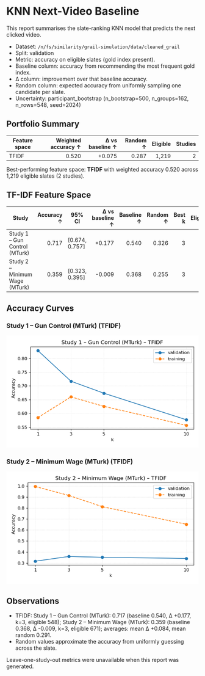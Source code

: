 # KNN Next-Video Baseline

This report summarises the slate-ranking KNN model that predicts the next clicked video.

- Dataset: `/n/fs/similarity/grail-simulation/data/cleaned_grail`
- Split: validation
- Metric: accuracy on eligible slates (gold index present).
- Baseline column: accuracy from recommending the most frequent gold index.
- Δ column: improvement over that baseline accuracy.
- Random column: expected accuracy from uniformly sampling one candidate per slate.
- Uncertainty: participant_bootstrap (n_bootstrap=500, n_groups=162, n_rows=548, seed=2024)

## Portfolio Summary

| Feature space | Weighted accuracy ↑ | Δ vs baseline ↑ | Random ↑ | Eligible | Studies |
| --- | ---: | ---: | ---: | ---: | ---: |
| TFIDF | 0.520 | +0.075 | 0.287 | 1,219 | 2 |

Best-performing feature space: **TFIDF** with weighted accuracy 0.520 across 1,219 eligible slates (2 studies).

## TF-IDF Feature Space

| Study | Accuracy ↑ | 95% CI | Δ vs baseline ↑ | Baseline ↑ | Random ↑ | Best k | Eligible | Total |
| --- | ---: | --- | ---: | ---: | ---: | ---: | ---: | ---: |
| Study 1 – Gun Control (MTurk) | 0.717 | [0.674, 0.757] | +0.177 | 0.540 | 0.326 | 3 | 548 | 548 |
| Study 2 – Minimum Wage (MTurk) | 0.359 | [0.323, 0.395] | -0.009 | 0.368 | 0.255 | 3 | 671 | 671 |

## Accuracy Curves

### Study 1 – Gun Control (MTurk) (TFIDF)

![Accuracy curve](curves/tfidf/study1.png)

### Study 2 – Minimum Wage (MTurk) (TFIDF)

![Accuracy curve](curves/tfidf/study2.png)

## Observations

- TFIDF: Study 1 – Gun Control (MTurk): 0.717 (baseline 0.540, Δ +0.177, k=3, eligible 548); Study 2 – Minimum Wage (MTurk): 0.359 (baseline 0.368, Δ -0.009, k=3, eligible 671); averages: mean Δ +0.084, mean random 0.291.
- Random values approximate the accuracy from uniformly guessing across the slate.

Leave-one-study-out metrics were unavailable when this report was generated.

